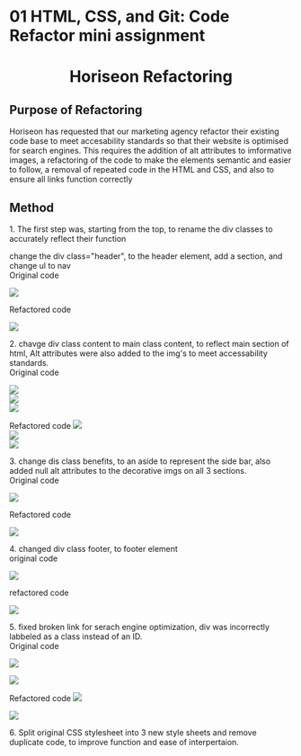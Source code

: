 # 01 HTML, CSS, and Git: Code Refactor mini assignment

<h1 align="center">Horiseon Refactoring</h1>

<h2>Purpose of Refactoring</h2>
<p> Horiseon has requested that our marketing agency refactor their existing code base to meet accesability standards so that their website is optimised for search engines. This requires the addition of alt attributes to imformative images, a refactoring of the code to make the elements semantic and easier to follow, a removal of repeated code in the HTML and CSS, and also to ensure all links function correctly </p> 

<h2> Method </h2>
<p>1. The first step was, starting from the top, to rename the div classes to accurately reflect their function

 change the div class="header", to the header element, add a section, and change ul to nav<br>
 Original code

![](2021-03-07-13-59-57.png)

Refactored code

![](2021-03-07-14-02-08.png)

</p>
<p>2. chavge div class content to main class content, to reflect main section of html, Alt attributes were also added to the img's to meet accessability standards.<br>
Original code<br>

![](2021-03-07-14-08-42.png)<br>
![](2021-03-07-14-08-55.png)<br>
![](2021-03-07-14-09-06.png)<br>

Refactored code
![](2021-03-07-14-09-44.png)<br>
![](2021-03-07-14-09-53.png)<br>
![](2021-03-07-14-10-06.png)<br>
</p> 
<p>3. change dis class benefits, to an aside to represent the side bar, also added null alt attributes to the decorative imgs on all 3 sections.<br>
Original code<br>

![](2021-03-07-14-13-26.png)

Refactored code

![](2021-03-07-14-14-26.png)

</p>
<p>4. changed div class footer, to footer element<br>
original code<br>

![](2021-03-07-14-16-45.png)

refactored code

![](2021-03-07-14-17-11.png)

</p>

<p>5. fixed broken link for serach engine optimization, div was incorrectly labbeled as a class instead of an ID.<br>
Original code<br>

![](2021-03-07-14-19-16.png)<br>

![](2021-03-07-14-19-40.png)<br>

Refactored code
![](2021-03-07-14-20-15.png)<br>

![](2021-03-07-14-20-42.png)<br>

</p>
<p>6. Split original CSS stylesheet into 3 new style sheets and remove duplicate code, to improve function and ease of interpertaion.


